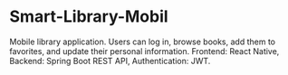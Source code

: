 # Smart-Library-Mobil
Mobile library application. Users can log in, browse books, add them to favorites, and update their personal information. Frontend: React Native, Backend: Spring Boot REST API, Authentication: JWT.
